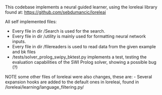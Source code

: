 This codebase implements a neural guided learner, using the loreleai library found at: https://github.com/sebdumancic/loreleai

All self implemented files:

  - Every file in dir /Search is used for the search.
  - Every file in dir /utility is mainly used for formatting neural network inputs.
  - Every file in dir /filereaders is used to read data from the given example and bk files
  - /tests/solver_prolog_swipy_bktest.py implements a test, testing the evaluation capabilities of the SWI Prolog solver, showing a possible bug (?)

NOTE some other files of loreleai were also changes, these are:
    - Several expansion hooks are added to the default ones in loreleai, found in /loreleai/learning/language_filtering.py/
